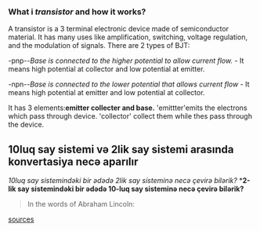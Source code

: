 ### What i _transistor_ and how it works?
  A transistor is a 3 terminal electronic device made of semiconductor material. It has many uses like  amplification, switching, voltage regulation, and the modulation of signals. There are 2 types of BJT:
  
   -pnp--*Base is connected to the higher potential to allow current flow.*
       - It means high potential at collector and low potential at emitter.
       
   -npn--*Base is connected to the lower potential that allows current flow*
       - It means high potential at emitter and low potential at collector.
       
  It has 3 elements:**emitter collecter and base.**
  'emittter'emits the electrons which pass through device.
  'collector' collect them while thes pass through the device.
  
## 10luq say sistemi və 2lik say sistemi arasında konvertasiya necə aparılır
*10luq say sistemindəki bir ədədə 2lik say sisteminə necə çevirə bilərik?*
***2-lik say sistemindəki bir ədədə 10-luq say sisteminə necə çevirə bilərik?**
 >In the words of Abraham Lincoln:



[sources](https://docs.github.com/en/github/writing-on-github/getting-started-with-writing-and-formatting-on-github/basic-writing-and-formatting-syntax)





  
